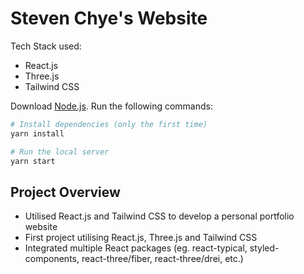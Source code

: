 # Steven Chye's Website

Tech Stack used:
- React.js
- Three.js
- Tailwind CSS

Download [Node.js](https://nodejs.org/en/download/).
Run the following commands:

``` bash
# Install dependencies (only the first time)
yarn install

# Run the local server
yarn start
```

## Project Overview
- Utilised React.js and Tailwind CSS to develop a personal portfolio website
- First project utilising React.js, Three.js and Tailwind CSS
- Integrated multiple React packages (eg. react-typical, styled-components, react-three/fiber, react-three/drei, etc.)
